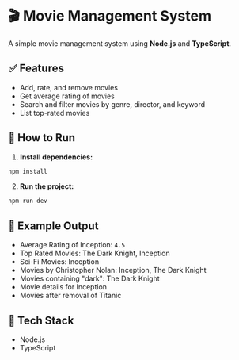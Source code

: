 # 🎬 Movie Management System  

A simple movie management system using **Node.js** and **TypeScript**.  

## ✅ Features  
- Add, rate, and remove movies  
- Get average rating of movies  
- Search and filter movies by genre, director, and keyword  
- List top-rated movies  

## 🚀 How to Run  
1. **Install dependencies:**  
```bash
npm install
```  
2. **Run the project:**  
```bash
npm run dev
```  

## 📝 Example Output  
- Average Rating of Inception: `4.5`  
- Top Rated Movies: The Dark Knight, Inception  
- Sci-Fi Movies: Inception  
- Movies by Christopher Nolan: Inception, The Dark Knight  
- Movies containing "dark": The Dark Knight  
- Movie details for Inception  
- Movies after removal of Titanic  

## 🌟 Tech Stack  
- Node.js  
- TypeScript  
